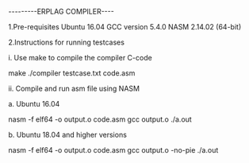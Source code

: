 ---------ERPLAG COMPILER----

1.Pre-requisites
Ubuntu 16.04
GCC version 5.4.0 
NASM 2.14.02 (64-bit)

2.Instructions for running testcases

i. Use make to compile the compiler C-code

make
./compiler testcase.txt code.asm

ii. Compile and run asm file using NASM

a. Ubuntu 16.04

nasm -f elf64 -o output.o code.asm
gcc output.o
./a.out

b. Ubuntu 18.04 and higher versions

nasm -f elf64 -o output.o code.asm
gcc output.o -no-pie
./a.out


